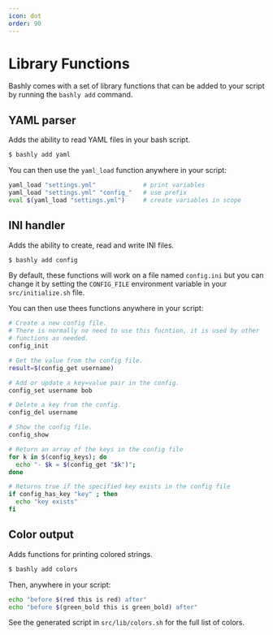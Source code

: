 ```yaml
---
icon: dot
order: 90
---
```


# Library Functions

Bashly comes with a set of library functions that can be added to your script
by running the `bashly add` command.

## YAML parser

Adds the ability to read YAML files in your bash script.

```bash
$ bashly add yaml
````

You can then use the `yaml_load` function anywhere in your script:

```bash
yaml_load "settings.yml"             # print variables
yaml_load "settings.yml" "config_"   # use prefix
eval $(yaml_load "settings.yml")     # create variables in scope
````

## INI handler

Adds the ability to create, read and write INI files.

```bash
$ bashly add config
```

By default, these functions will work on a file named `config.ini` but
you can change it by setting the `CONFIG_FILE` environment variable in your
`src/initialize.sh` file.

You can then use thees functions anywhere in your script:

```bash
# Create a new config file.
# There is normally no need to use this fucntion, it is used by other
# functions as needed.
config_init

# Get the value from the config file.
result=$(config_get username)

# Add or update a key=value pair in the config.
config_set username bob

# Delete a key from the config.
config_del username

# Show the config file.
config_show

# Return an array of the keys in the config file
for k in $(config_keys); do
  echo "- $k = $(config_get "$k")";
done

# Returns true if the specified key exists in the config file
if config_has_key "key" ; then
  echo "key exists"
fi
```

## Color output

Adds functions for printing colored strings.

```bash
$ bashly add colors
```

Then, anywhere in your script:

```bash
echo "before $(red this is red) after"
echo "before $(green_bold this is green_bold) after"
```

See the generated script in `src/lib/colors.sh` for the full list of colors.
